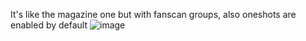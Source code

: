 It's like the magazine one but with fanscan groups, also oneshots are enabled by default
![image](https://github.com/user-attachments/assets/b9f00f6c-be29-4342-9cef-df164ffcaf09)
